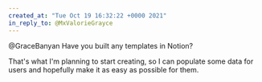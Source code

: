 ```yaml
---
created_at: "Tue Oct 19 16:32:22 +0000 2021"
in_reply_to: @MxValorieGrayce
---
```


@GraceBanyan Have you built any templates in Notion?

That's what I'm planning to start creating, so I can populate some data for users and hopefully make it as easy as possible for them.
